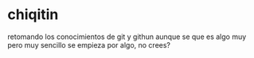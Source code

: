 # chiqitin
retomando los conocimientos de git y githun
aunque se que es algo muy pero muy sencillo se empieza por algo, no crees?

